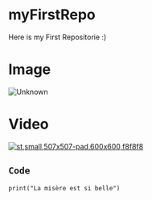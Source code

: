 # myFirstRepo
Here is my First Repositorie :)
# Image
![Unknown](https://user-images.githubusercontent.com/99460074/188628146-069c08ed-492f-4558-9f24-e96a41e652d2.jpeg)

# Video


[![st,small,507x507-pad,600x600,f8f8f8](https://user-images.githubusercontent.com/99460074/188632142-3d7e9a86-df9c-417c-9517-eadb4c8ef495.jpg)](https://www.youtube.com/watch?v=hM5xRZM2HBk)

## `Code`

`print("La misère est si belle")`
